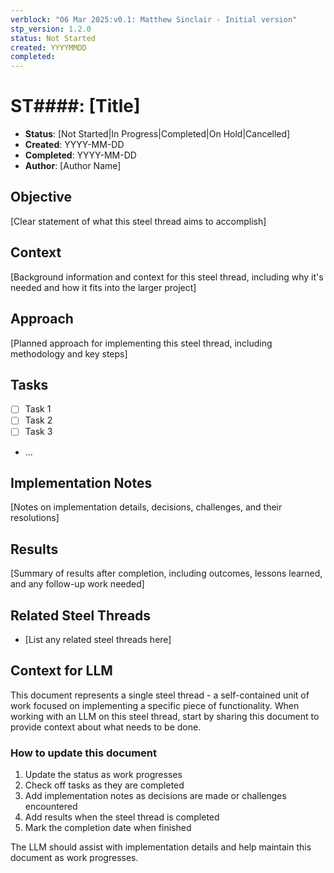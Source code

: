 ```yaml
---
verblock: "06 Mar 2025:v0.1: Matthew Sinclair - Initial version"
stp_version: 1.2.0
status: Not Started
created: YYYYMMDD
completed: 
---
```

# ST####: [Title]

- **Status**: [Not Started|In Progress|Completed|On Hold|Cancelled]
- **Created**: YYYY-MM-DD
- **Completed**: YYYY-MM-DD
- **Author**: [Author Name]

## Objective

[Clear statement of what this steel thread aims to accomplish]

## Context

[Background information and context for this steel thread, including why it's needed and how it fits into the larger project]

## Approach

[Planned approach for implementing this steel thread, including methodology and key steps]

## Tasks

- [ ] Task 1
- [ ] Task 2
- [ ] Task 3
- ...

## Implementation Notes

[Notes on implementation details, decisions, challenges, and their resolutions]

## Results

[Summary of results after completion, including outcomes, lessons learned, and any follow-up work needed]

## Related Steel Threads

- [List any related steel threads here]

## Context for LLM

This document represents a single steel thread - a self-contained unit of work focused on implementing a specific piece of functionality. When working with an LLM on this steel thread, start by sharing this document to provide context about what needs to be done.

### How to update this document

1. Update the status as work progresses
2. Check off tasks as they are completed
3. Add implementation notes as decisions are made or challenges encountered
4. Add results when the steel thread is completed
5. Mark the completion date when finished

The LLM should assist with implementation details and help maintain this document as work progresses.
